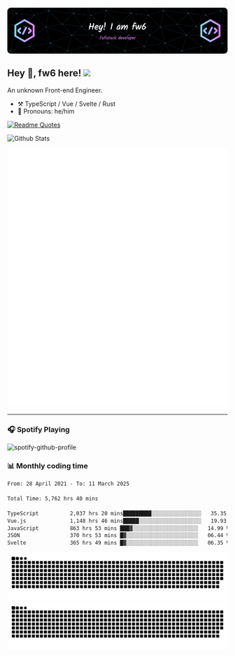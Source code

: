 ![Header](github-header-image.png)

## Hey 👋, fw6 here! <img src="https://github.githubassets.com/images/mona-whisper.gif" height="24" />


An unknown Front-end Engineer.

-   :hammer_and_pick: TypeScript / Vue / Svelte / Rust
-   :man: Pronouns: he/him


[![Readme Quotes](https://quotes-github-readme.vercel.app/api?type=horizontal&theme=algolia)](https://github.com/piyushsuthar/github-readme-quotes)



![Github Stats](https://github-readme-stats.vercel.app/api?username=fw6&bg_color=30,e96443,904e95&title_color=fff&text_color=fff)

![](https://raw.githubusercontent.com/fw6/github-stats-transparent/output/generated/overview.svg)
![](https://raw.githubusercontent.com/fw6/github-stats-transparent/output/generated/languages.svg)


---

### 🎧 Spotify Playing

<!-- ![spotify-github-profile](/img/default.svg) -->

![spotify-github-profile](https://spotify-github-profile.vercel.app/api/view.svg?uid=r6wn4hdvypv0lkzyrj0e0pjct&cover_image=true&theme=default&show_offline=true&background_color=9a10ad&interchange=true&bar_color_cover=true)



### :bar_chart: Monthly coding time 

<!--START_SECTION:waka-->

```txt
From: 28 April 2021 - To: 11 March 2025

Total Time: 5,762 hrs 40 mins

TypeScript          2,037 hrs 20 mins█████████░░░░░░░░░░░░░░░░   35.35 %
Vue.js              1,148 hrs 46 mins█████░░░░░░░░░░░░░░░░░░░░   19.93 %
JavaScript          863 hrs 53 mins ███▓░░░░░░░░░░░░░░░░░░░░░   14.99 %
JSON                370 hrs 53 mins █▓░░░░░░░░░░░░░░░░░░░░░░░   06.44 %
Svelte              365 hrs 49 mins █▓░░░░░░░░░░░░░░░░░░░░░░░   06.35 %
```

<!--END_SECTION:waka-->




![github contribution grid snake animation](https://raw.githubusercontent.com/platane/platane/output/github-contribution-grid-snake-dark.svg#gh-dark-mode-only)![github contribution grid snake animation](https://raw.githubusercontent.com/platane/platane/output/github-contribution-grid-snake.svg#gh-light-mode-only)
